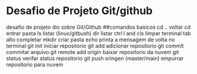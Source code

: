# Desafio de Projeto Git/github
desafio de projeto dio sobre Git/Github
##comandos basicos
cd ..                   voltar
cd                      entrar pasta
ls                      listar (linux/gitbush) 
dir                     listar 
ctrl l  and cls         limpar terminal
tab                     alto completar
mkdir                   criar pasta
echo                    printa a mensagem de volta no terminal 
git init                iniciar repositorio
git add                 adicionar repositorio
git commit              commitar arquivo
git remote add origin   baixar repositorio da nuvem
git status              verifar status repositorio
git push oringen (master/main) empurrar repositorio para nuvem  